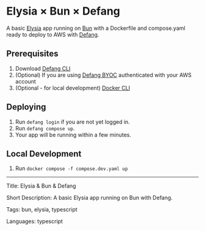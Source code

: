 # Elysia × Bun × Defang

A basic [Elysia](https://elysiajs.com/) app running on [Bun](https://bun.sh/) with a Dockerfile and compose.yaml ready to deploy to AWS with [Defang](https://defang.io).

## Prerequisites

1. Download [Defang CLI](https://github.com/DefangLabs/defang)
2. (Optional) If you are using [Defang BYOC](https://docs.aws.amazon.com/cli/latest/userguide/cli-chap-configure.html) authenticated with your AWS account
3. (Optional - for local development) [Docker CLI](https://docs.docker.com/engine/install/)

## Deploying

1. Run `defang login` if you are not yet logged in.
2. Run `defang compose up`.
3. Your app will be running within a few minutes.

## Local Development

1. Run `docker compose -f compose.dev.yaml up`

---

Title: Elysia & Bun & Defang

Short Description: A basic Elysia app running on Bun with Defang.

Tags: bun, elysia, typescript

Languages: typescript
